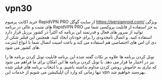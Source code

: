 # vpn30
خرید اکانت پرمیوم RapidVPN PRO از سایت گوگل
https://persianroid.com/
ویژگی های مثبت و‌ عالی در برنامه RapidVPN PRO
به جز استفاده از قابلیت پروکسی شما می‌ توانید از سرور های فعال و قدرتمند این برنامه که اکثراً در کشور برزیل قرار دارد استفاده کنید. و اتصال نامحدودی را برای خودتان ایجاد کنید.
همچنین این فیلتر شکن از دی ان اس های اختصاصی هم استفاده می‌ کند و باعث امنیت اتصال شما با انواع اینترنت‌ های کشور می‌ شود.

تونل کردن برنامه‌ ها
علاوه بر نکات گفته شده این برنامه قابلیت تونل کردن برنامه‌ ها را نیز در اختیار ما قرار می‌ دهد. با تونل کردن برنامه‌ ها این امکان برای ما فراهم می‌ شود که نیازی به خاموش روشن کردن مداوم نداشته باشیم. و با انتخاب برنامه‌ های فیلتر شده تنها زمانی که وارد آن اپلیکیشن می‌ شویم از خدمات این vpn بهره‌مند خواهیم شد.

